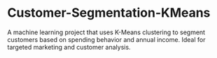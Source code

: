 # Customer-Segmentation-KMeans
A machine learning project that uses K-Means clustering to segment customers based on spending behavior and annual income. Ideal for targeted marketing and customer analysis.
